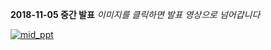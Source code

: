 **2018-11-05 중간 발표**
*이미지를 클릭하면 발표 영상으로 넘어갑니다*

[![mid_ppt](https://Lee-Su-Jin.github.io/assets/img/mid_ppt.png)](https://youtu.be/yLZLXtthy90)
